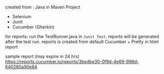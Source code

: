 created from :
  Java in Maven Project
  + Selenium 
  + Junit
  + Cucumber (Gherkin)


for reports:
 run the TestRunner.java in `Junit Test`.
 reports will be generated after the test run.
 reports is created from default Cucumber + Pretty in html report

 sample report (may expire in 24 hrs)
 https://reports.cucumber.io/reports/3bedbe30-0f9d-4e69-998d-640280a90e84
 
